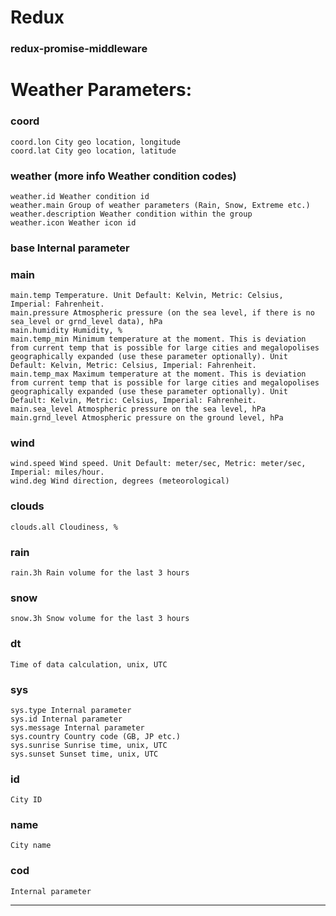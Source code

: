 # Redux

### redux-promise-middleware

# Weather Parameters:

### coord
    coord.lon City geo location, longitude
    coord.lat City geo location, latitude
    
### weather (more info Weather condition codes)
    weather.id Weather condition id
    weather.main Group of weather parameters (Rain, Snow, Extreme etc.)
    weather.description Weather condition within the group
    weather.icon Weather icon id
### base Internal parameter

### main
    main.temp Temperature. Unit Default: Kelvin, Metric: Celsius, Imperial: Fahrenheit.
    main.pressure Atmospheric pressure (on the sea level, if there is no sea_level or grnd_level data), hPa
    main.humidity Humidity, %
    main.temp_min Minimum temperature at the moment. This is deviation from current temp that is possible for large cities and megalopolises geographically expanded (use these parameter optionally). Unit Default: Kelvin, Metric: Celsius, Imperial: Fahrenheit.
    main.temp_max Maximum temperature at the moment. This is deviation from current temp that is possible for large cities and megalopolises geographically expanded (use these parameter optionally). Unit Default: Kelvin, Metric: Celsius, Imperial: Fahrenheit.
    main.sea_level Atmospheric pressure on the sea level, hPa
    main.grnd_level Atmospheric pressure on the ground level, hPa
### wind
    wind.speed Wind speed. Unit Default: meter/sec, Metric: meter/sec, Imperial: miles/hour.
    wind.deg Wind direction, degrees (meteorological)
    
### clouds
    clouds.all Cloudiness, %
    
### rain
    rain.3h Rain volume for the last 3 hours
### snow
    snow.3h Snow volume for the last 3 hours
### dt 
    Time of data calculation, unix, UTC
### sys
    sys.type Internal parameter
    sys.id Internal parameter
    sys.message Internal parameter
    sys.country Country code (GB, JP etc.)
    sys.sunrise Sunrise time, unix, UTC
    sys.sunset Sunset time, unix, UTC
### id 
    City ID
### name 
    City name
### cod 
    Internal parameter
-----